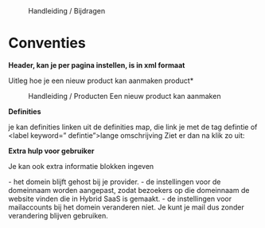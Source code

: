 <properties>
	<page>
		<title>Conventies</title>
	</page>
	<menu>
		<position>Handleiding / Bijdragen</position>
		<title>Conventies</title>
	</menu>
</properties>

Conventies
================================

**Header, kan je per pagina instellen, is in xml formaat**

<properties>
    <page>
        <title>Een product aanmaken</title>
        <description>Uitleg hoe je een nieuw product kan aanmaken</description>
        <context>product*</context>
    </page>
    <menu>
        <position>Handleiding / Producten</position> 
        <title>Introductie</title>
        <description>Een nieuw product kan aanmaken</description>
    </menu>
</properties>


**Definities**

je kan definities linken uit de definities map, die link je met de tag <label>defintie</label> of <label keyword=” defintie”>lange omschrijving</label>
Ziet er dan na klik zo uit:


**Extra hulp voor gebruiker**

Je kan ook extra informatie blokken ingeven

<div class="info">
- het domein blijft gehost bij je provider.
- de instellingen voor de domeinnaam worden aangepast, zodat bezoekers op die domeinnaam de website vinden die in Hybrid SaaS is gemaakt.
- de instellingen voor mailaccounts bij het domein veranderen niet. Je kunt je mail dus zonder verandering blijven gebruiken.
</div>

